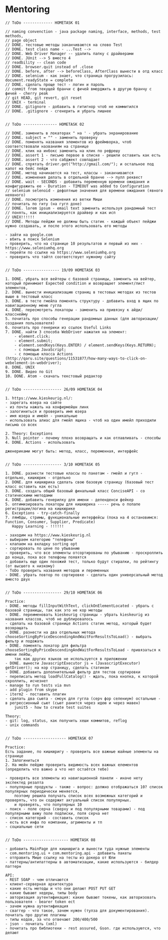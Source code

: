# Mentoring

    // ToDo ------------- HOMETASK 01

    // naming convenction - java package naming, interface, methods, test methods,
    // page object
    // DONE. тестовые методы заканчиваются на слово Test
    // DONE. test class name - ...Test -->
    // DONE. Web Driver Manager -- удалить папку с драйверами
    // DONE. JUnit --> 5 вместо 4
    // readbility -- clean code
    // DONE. browser.quit instead of .close
    // DONE. before, after --> beforeClass, AfterClass вынести в отд класс
    // DONE. selenium - как знает, что страница прогрузилась: document.readyState = complete
    // DONE. сделать проще тест - логин и пароль
    // commit from текущей бранчи с фичей вмерджить в другую бранчу с фичей - cherry peak
    // git HEAD, git revert, git reset
    // UNIX - terminal
    // DONE. gitignore - добавить в гитигнор чтоб не коммитился
    // DONE. .gitignore - сгенерить и убрать лишнее


    // ToDo --------------- HOMETASK 02

    // DONE. заменить в локаторах " на ' - убрать экранирование
    // DONE. subject = "" - заменить проверку
    // DONE. поменять названия элементов из фреймворка, чтоб соответствовали названиям на странице
    // DONE. клик на инбокс заменить на клик по рефрешу
    // DONE. assert 1 - письмо первое в списке - решили оставить как есть
    // DONE. assert 2 - что сабджект совпадает
    // DONE. спрятать driver.get("http://gmail.com/"); и остальное под капот на бейс пейдж
    // DONE. метод начинается на тест, классы - заканчиваются
    // DONE. изменения делать в отдельной бранче --> пулл реквест
    // DONE. wait - SECONDS - добавить переменную времени ожидания и конфигуражить ее - Duration - TIMEOUT was added to Configuration
    // selenium selenoid - дефолтные значения для времени ожидания (явного неявного)
    // DONE. посмотреть изменения из ветки Миши
    // почитать по гиту (на гугл доке)
    // DONE. lorem ipsum - email text заменить используя рандомный тест
    // понять, как инициализируется драйвер и как исп
    // UNIX!!!!!!
    // DONE. Методы пейджи не должны быть статик - каждый объект пейджи нужно создавать, и после этого использовать его методы

    - зайти на google.com
    - вбить в поиск Selenium
    - проверить, что на странице 10 результатов и первый из них - https://www.seleniumhq.org
    - перейти по ссылке на https://www.seleniumhq.org
    - проверить что тайтл соответствует нужному сайту


    // ToDo ---------------- 19/09 HOMETASK 03

    1. DONE. убрать все вейтеры с базовой страницы, заменить на вейтер, который принимает Expected condition и возвращает элемент/лист элементов,
    2. DONE. вынести инициализацию страниц в тестовых методах из тестов выше в тестовый класс
    3. DONE. в тесте гмейла поменять структуру - добавить вход в ящик по навигационному меню гугла
    4. DONE. пересмотреть локаторы - заменить на привязку к айди/класснейму
    5. почитать про способы генерации рандомных данных (для авторизации/создания пользователя)
    6. почитать про генерики из ссылок Useful Links
    7. DONE. найти 3 способа WebDriver нажатия на элемент:
        - element.click;
        - element.submit;
        - element.sendKeys(Keys.ENTER) / element.sendKeys(Keys.RETURN);
        - с помощью JavaScript;
        - с помощью класса Actions (http://qaru.site/questions/11531877/how-many-ways-to-click-on-webelement-in-webdriver);
    8. DONE. UNIX
    9. DONE. Видео по Git
    10. DONE. Atom - скачать текстовый редактор


    // ToDo ----------------- 26/09 HOMETASK 04

    1. https://www.kieskeurig.nl/:
    - зарегать юзера на сайте
    - из почты нажать на конфирмейшн линк
    - залогиниться и проверить имя юзера
    - имя юзера и имейл - уникальныe
    - использовать алиас для гмейл ящика - чтоб на один имейл приходили письма со всех

    2. Theory: Exceptions
    3. Null pointer - почему плохо возвращать и как отлавливать - способы
    4. DONE. Actions - использовать

    дженериками могут быть: метод, класс, переменная, интерфейс


    // ToDo ----------------- 3/10 HOMETASK 05

    1. DONE. разнести тестовые классы по пакетам - гмейл и гугл - отдельно, кишкюрик - отдельно
    2. DONE. для кишкюрика сделать свою базовую страницу (базовый тест класс оставить как есть)
    3. DONE. создать общий базовый финальный класс ConciseAPI - со статическими методами
    4. DONE. добавить генерилку для имени - депенденси фейкер
    5. оптимизировать локаторы для кишкюрика ----- речь о попапе регистрации/логина на кишкюрике
    6. Exceptions - try-catch-finally
    7. лямбды, стримы, функциональные интерфейсы (пока на 4 остановимся: Function, Consumer, Supplier, Predicate)
       Happy Learning - !!!!!!

    - заходим на https://www.kieskeurig.nl
    - выбираем категорию "телефоны"
    - клапаем на вкладку sorting opt
    - сортировать по цене по убыванию
    - проверить, что все элементы отсортированы по убыванию - проскроллить до конца, пока все телефоны появятся
    - добавить еще один похожий тест, только будут стиралки, по рейтингу (от высшего к низкому)
    - ToDo проверить названия методов и переменных
    - DONE. убрать повтор по сортировке - сделать один универсальный метод вместо двух


    // ToDo ----------------- 29/10 HOMETASK 06

    Practice:
    - DONE. методы fillInputWithText, clickOnElementLocated - убрать с базовой страницы, так как это не кор методы
    - DONE. переименовать kieskeurig страницы - убрать kieskeurig из названия классов, чтоб не дублировалось
    - сделать на базовой странице Actions статик метод, который будет возвращать
    - DONE. разнести на два отдельных метода chooseSortingByPriceDescendingAndWaitForResultsToLoad() - выбрать фильтр и подожать
    - DONE. поменять локатор для фильтра chooseSortingByPriceDescendingAndWaitForResultsToLoad - привязаться к имени лейбы,
        так как других языков не используется в приложении
    - DONE. вынести JavascriptExecutor js = (JavascriptExecutor) getDriver(); на кор страницу, сделать статиком
    - DONE. добавить дополнительный фильтр для тестов сортировки
    - переписать метод loadFullCatalog() - ждать, пока кнопка, к которой скроллить, исчезнет
    - manage to run tests via mvn
    - add plugin from skype
    - iterm2 - поставить плагин
    - сделать два сьюта - смоук для гугла (серч фор селениум) остальные - в регрессионный сьют (сьют ранится через идею и через мавен)
        junit5 - how to create test suites

    Theory:
    - git: log, status, как получить хеши коммитов, reflog
    - unix commands


    // ToDo ------------------- HOMETASK 07

    Practice:
    Есть задание, по кишкюригу - проверить все важные юайные элементы на странице
    1. Залогиниться
    2. На мейн пейдже проверить видимость всех важных елементов
    (определить что важно а что нет остаётся тебе)

    - проверять все элементы из навигационной панели - иначе нету экспектед резалта
    - популярные продукты - также - вопрос: должно отображаться 10? список популярных периодически меняется,
        поэтому решила получать список всех возможных категорий и проверять, что он содержит актуальный список популярных.
        и проверять, что популярных 10
    - поиск - поле серча (сверху и под популярными товарами) - под популярными вижу поле подписки, поля серча нет
    - список категорий - составить список
    - есть вся инфа по компании, агрименты и тп
    - социальные сети


    // ToDo -------------------- HOMETASK 08

    - добавить MainPage для кишкюрига и вынести туда нужные элементы
    - com.mentoring.ui + com.mentoring.api - добавить пакеты
    - отправить Мише ссылку на тесты из докера от Юли
    - паттерны/антипаттерны в автоматизации, какие используются - билдер паттерн

    API:
    - REST SOAP - чем отличаются
    - клиент-серверная архитектура
    - какие есть методы и что они делают POST PUT GET
    - какие бывают хедеры, типы body
    - авторизация аутентификация: какие бывают токены, как авторизовать пользователя - bearer token ect
    - зачем нужна аутентификация
    - сваггер - что такое, зачем нужен (тулза для документирования). почитать про другие плагины
    - типы кодов, за что отвечают 200/400/500
    - json - почитать (xml)
    - почитать про библиотеки - rest assured, Gson. где используются, что делают
